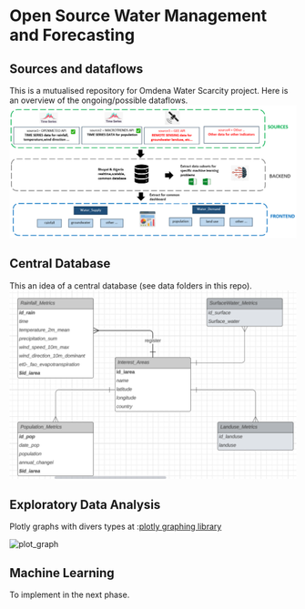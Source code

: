 # Open Source Water Management and Forecasting

##  Sources and dataflows 
This is a mutualised repository for Omdena Water Scarcity project. Here is an overview of the ongoing/possible dataflows.
![srces](assets/sources_back_front.png) 

## Central Database 
This an idea of a central database (see data folders in this repo). 
![db](assets/dwschema.png) 

## Exploratory Data Analysis 

Plotly graphs with divers types at :[plotly graphing library](https://plotly.com/python/) 

![plot_graph](assets/temp_precip.png.png) 

## Machine Learning 

To implement in the next phase.
